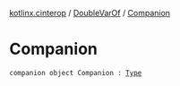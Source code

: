 [kotlinx.cinterop](../index.md) / [DoubleVarOf](index.md) / [Companion](./-companion.md)

# Companion

`companion object Companion : `[`Type`](../-c-primitive-var/-type/index.md)